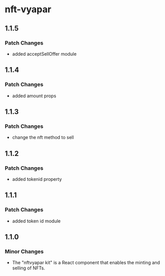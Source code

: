 # nft-vyapar

## 1.1.5

### Patch Changes

- added acceptSellOffer module

## 1.1.4

### Patch Changes

- added amount props

## 1.1.3

### Patch Changes

- change the nft method to sell

## 1.1.2

### Patch Changes

- added tokenid property

## 1.1.1

### Patch Changes

- added token id module

## 1.1.0

### Minor Changes

- The "nftvyapar kit" is a React component that enables the minting and selling of NFTs.
